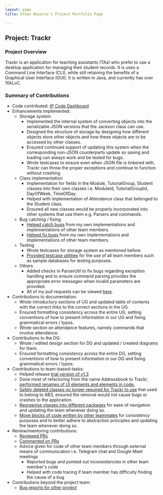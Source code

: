 ```yaml
---
layout: page
title: Ethan Rozario's Project Portfolio Page

---
```


## Project: Trackr

### Project Overview

Trackr is an application for teaching assistants (TAs) who prefer to use a desktop application for managing their
student records. It is uses a Command Line Interface (CLI), while still retaining the benefits of a Graphical User
Interface (GUI). It is written in Java, and currently has over 10kLoC.

### Summary of Contributions

- Code contributed: [tP Code Dashboard](https://nus-cs2103-ay2021s1.github.io/tp-dashboard/#breakdown=true&search=&sort=groupTitle&sortWithin=title&since=2020-08-14&timeframe=commit&mergegroup=&groupSelect=groupByRepos&checkedFileTypes=docs~functional-code~test-code~other&tabOpen=true&tabType=authorship&tabAuthor=EthanTheGoondu&tabRepo=AY2021S1-CS2103T-W12-2%2Ftp%5Bmaster%5D&authorshipIsMergeGroup=false&authorshipFileTypes=docs~functional-code~test-code)
- Enhancements implemented:
  - Storage system
    - Implemented the internal system of converting objects into the serializable JSON versions that the Jackson class can use.
    - Designed the structure of storage by designing how different objects store other objects and how these objects are to be accessed by other classes.
    - Ensured continued support of updating this system when the corresponding non-JSON counterparts update so saving and loading can always work and be tested for bugs.
    - Wrote testcases to ensure even when JSON file is tinkered with, Trackr can throw the proper exceptions and continue to function without crashing.
  - Class implementation
    - Implementation for fields in the Module, TutorialGroup, Student classes into their own classes i.e. ModuleId, TutorialGroupId, DayOfWeek, TimeOfDay.
    - Helped with implementation of Attendance class that belonged to the Student class.
    - Ensured all new classes would be properly incorporated into other systems that use them e.g. Parsers and commands.
  - Bug catching / fixing
    - [Helped catch bugs](https://github.com/AY2021S1-CS2103T-W12-2/tp/issues?q=is%3Aissue+is%3Aclosed+label%3Atype.Bug+author%3Aethanthegoondu) from my own implementations and implementations of other team members.
    - [Helped fix bugs](https://github.com/AY2021S1-CS2103T-W12-2/tp/pulls?q=is%3Aclosed+is%3Apr+label%3Atype.Bug++author%3Aethanthegoondu) from my own implementations and implementations of other team members.
  - Testing
    - Wrote testcases for storage system as mentioned before.
    - [Provided testcase utilities](https://github.com/AY2021S1-CS2103T-W12-2/tp/pull/196/commits/9785cd81f61feb7992af6f5403ff2235883ea013) for the use of all team members such as sample databases for testing purposes.
  - Others
    - Added checks in ParserUtil to fix bugs regarding exception handling and to ensure command parsing provides the appropriate error messages when invalid parameters are provided.
    - All of my pull requests can be viewed [here](https://github.com/AY2021S1-CS2103T-W12-2/tp/pulls?q=is%3Apr+author%3Aethanthegoondu+is%3Aclosed+).
- Contributions to documentation:
  - Wrote introductory sections of UG and updated table of contents with the correct links to the correct sections in the UG.
  - Ensured formatting consistency across the entire UG, setting conventions of how to present information in our UG and fixing grammatical errors / typos.
  - Wrote section on attendance features, namely commands that involve attendance.
- Contributions to the DG:
  - Wrote / edited design section for DG and updated / created diagrams for them.
  - Ensured formatting consistency across the entire DG, setting conventions of how to present information in our DG and fixing grammatical errors / typos.
- Contributions to team-based-tasks:
  - Helped release [trial version of v1.3](https://github.com/AY2021S1-CS2103T-W12-2/tp/releases/tag/v1.3.trial)
  - Done most of refactoring from the name Addressbook to Trackr, [performed renames of UI elements and elements in code.](https://github.com/AY2021S1-CS2103T-W12-2/tp/pull/39)
  - [Safely deleted classes no longer required for Trackr to use](https://github.com/AY2021S1-CS2103T-W12-2/tp/pull/178) that used to belong to AB3, ensured the removal would not cause bugs or crashes to the application.
  - [Reorganise classes into different packages](https://github.com/AY2021S1-CS2103T-W12-2/tp/pull/63) for ease of navigation and updating the team whenever doing so.
  - [Move blocks of code written by other teammates](https://github.com/AY2021S1-CS2103T-W12-2/tp/pull/182) for consistency purposes and to better adhere to abstraction principles and updating the team whenever doing so.
- Review/mentoring contributions:
  - [Reviewed PRs](https://github.com/AY2021S1-CS2103T-W12-2/tp/pulls?q=is%3Apr+reviewed-by%3Aethanthegoondu)
  - [Commented on PRs](https://github.com/AY2021S1-CS2103T-W12-2/tp/pulls?q=is%3Apr+is%3Aclosed+commenter%3Aethanthegoondu)
  - Advice given for code of other team members through external means of communication i.e. Telegram chat and Google Meet meetings
    - Reported bugs and pointed out inconsistencies in other team member's code
    - Helped with code tracing if team member has difficulty finding the cause of a bug
- Contributions beyond the project team:
  - [Bug reports for other project](https://github.com/EthanTheGoondu/ped/issues)


